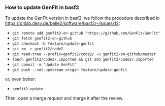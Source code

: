 ### How to update GenFit in basf2

To update the GenFit version in basf2, we follow the procedure described in https://gitlab.desy.de/belle2/software/basf2/-/issues/12:

* `git remote add genfit2-on-github "https://github.com/GenFit/GenFit"`
* `git fetch genfit2-on-github`
* `git checkout -b feature/update-genfit`
* `git rm -r genfit2/code2`
* `git read-tree --prefix=genfit2/code2/ -u genfit2-on-github/master`
* `touch genfit2/code2/.imported && git add genfit2/code2/.imported`
* `git commit -m "Update GenFit"`
* `git push --set-upstream origin feature/update-genfit`

or, even better:

* `genfit2-update`

Then, open a merge request and merge it after the review.
